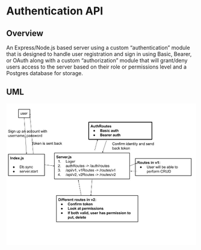 # Authentication API

## Overview

An Express/Node.js based server using a custom “authentication” module that is designed to handle user registration and sign in using Basic, Bearer, or OAuth along with a custom “authorization” module that will grant/deny users access to the server based on their role or permissions level and a Postgres database for storage.

## UML

![uml](uml.jpg)
